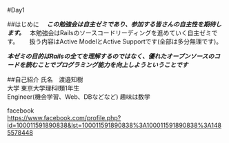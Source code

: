#Day1

##はじめに　 
***この勉強会は自主ゼミであり、参加する皆さんの自主性を期待します。***  
本勉強会はRailsのソースコードリーディングを進めていく自主ゼミです。　　
扱う内容はActive ModelとActive Supportです(全部は多分無理です)。　　

***本ゼミの目的はRailsの全てを理解するのではなく、優れたオープンソースのコードを読むことでプログラミング能力を向上しようということです***

##自己紹介
氏名　渡邉知樹  
大学 東京大学理科I類1年生  
Engineer(機会学習、Web、DBなどなど) 
趣味は数学

facebook   
<https://www.facebook.com/profile.php?id=100011591890838&lst=100011591890838%3A100011591890838%3A1485578448>  

